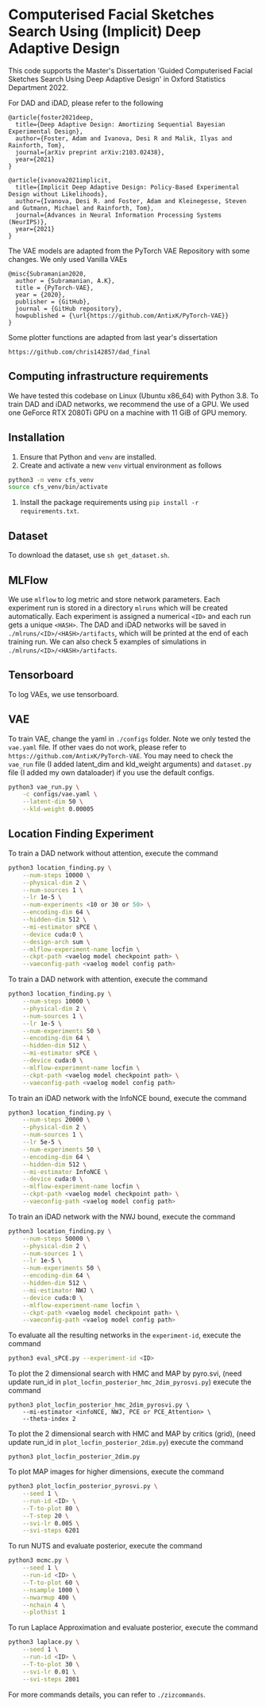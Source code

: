 # Computerised Facial Sketches Search Using (Implicit) Deep Adaptive Design
This code supports the Master's Dissertation 'Guided Computerised Facial Sketches Search Using Deep Adaptive Design' in Oxford Statistics Department 2022.

For DAD and iDAD, please refer to the following

```
@article{foster2021deep,
  title={Deep Adaptive Design: Amortizing Sequential Bayesian Experimental Design},
  author={Foster, Adam and Ivanova, Desi R and Malik, Ilyas and Rainforth, Tom},
  journal={arXiv preprint arXiv:2103.02438},
  year={2021}
}
```

```
@article{ivanova2021implicit,
  title={Implicit Deep Adaptive Design: Policy-Based Experimental Design without Likelihoods},
  author={Ivanova, Desi R. and Foster, Adam and Kleinegesse, Steven and Gutmann, Michael and Rainforth, Tom},
  journal={Advances in Neural Information Processing Systems (NeurIPS)},
  year={2021}
}
```

The VAE models are adapted from the PyTorch VAE Repository with some changes. We only used Vanilla VAEs

```
@misc{Subramanian2020,
  author = {Subramanian, A.K},
  title = {PyTorch-VAE},
  year = {2020},
  publisher = {GitHub},
  journal = {GitHub repository},
  howpublished = {\url{https://github.com/AntixK/PyTorch-VAE}}
}
```

Some plotter functions are adapted from last year's dissertation

```
https://github.com/chris142857/dad_final
```


## Computing infrastructure requirements
We have tested this codebase on Linux (Ubuntu x86_64) with Python 3.8.
To train DAD and iDAD networks, we recommend the use of a GPU. We used one GeForce RTX 2080Ti GPU on a machine with 11 GiB of GPU memory.

## Installation
1. Ensure that Python and `venv` are installed.
1. Create and activate a new `venv` virtual environment as follows
```bash
python3 -m venv cfs_venv
source cfs_venv/bin/activate
```
1. Install the package requirements using `pip install -r requirements.txt`.

## Dataset
To download the dataset, use `sh get_dataset.sh`.

## MLFlow
We use `mlflow` to log metric and store network parameters. Each experiment run is stored in
a directory `mlruns` which will be created automatically. Each experiment is assigned a
numerical `<ID>` and each run gets a unique `<HASH>`. The DAD and iDAD networks will be saved in
`./mlruns/<ID>/<HASH>/artifacts`, which will be printed at the end of each training run. 
We can also check 5 examples of simulations in `./mlruns/<ID>/<HASH>/artifacts`.

## Tensorboard
To log VAEs, we use tensorboard.

## VAE
To train VAE, change the yaml in `./configs` folder. Note we only tested the `vae.yaml` file. 
If other vaes do not work, please refer to `https://github.com/AntixK/PyTorch-VAE`. 
You may need to check the `vae_run` file (I added latent_dim and kld_weight arguments) 
and `dataset.py` file (I added my own dataloader) if you use the default configs.
```bash
python3 vae_run.py \
    -c configs/vae.yaml \
    --latent-dim 50 \
    --kld-weight 0.00005
```

## Location Finding Experiment

To train a DAD network without attention, execute the command
```bash
python3 location_finding.py \
    --num-steps 10000 \
    --physical-dim 2 \
    --num-sources 1 \
    --lr 1e-5 \
    --num-experiments <10 or 30 or 50> \
    --encoding-dim 64 \
    --hidden-dim 512 \
    --mi-estimator sPCE \
    --device cuda:0 \
    --design-arch sum \
    --mlflow-experiment-name locfin \
    --ckpt-path <vaelog model checkpoint path> \
    --vaeconfig-path <vaelog model config path>
```

To train a DAD network with attention, execute the command
```bash
python3 location_finding.py \
    --num-steps 10000 \
    --physical-dim 2 \
    --num-sources 1 \
    --lr 1e-5 \
    --num-experiments 50 \
    --encoding-dim 64 \
    --hidden-dim 512 \
    --mi-estimator sPCE \
    --device cuda:0 \
    --mlflow-experiment-name locfin \
    --ckpt-path <vaelog model checkpoint path> \
    --vaeconfig-path <vaelog model config path>
```

To train an iDAD network with the InfoNCE bound, execute the command
```bash
python3 location_finding.py \
    --num-steps 20000 \
    --physical-dim 2 \
    --num-sources 1 \
    --lr 5e-5 \
    --num-experiments 50 \
    --encoding-dim 64 \
    --hidden-dim 512 \
    --mi-estimator InfoNCE \
    --device cuda:0 \
    --mlflow-experiment-name locfin \
    --ckpt-path <vaelog model checkpoint path> \
    --vaeconfig-path <vaelog model config path>
```

To train an iDAD network with the NWJ bound, execute the command
```bash
python3 location_finding.py \
    --num-steps 50000 \
    --physical-dim 2 \
    --num-sources 1 \
    --lr 1e-5 \
    --num-experiments 50 \
    --encoding-dim 64 \
    --hidden-dim 512 \
    --mi-estimator NWJ \
    --device cuda:0 \
    --mlflow-experiment-name locfin \
    --ckpt-path <vaelog model checkpoint path> \
    --vaeconfig-path <vaelog model config path>
```

To evaluate all the resulting networks in the `experiment-id`, execute the command
```bash
python3 eval_sPCE.py --experiment-id <ID>
```

To plot the 2 dimensional search with HMC and MAP by pyro.svi, (need update run_id in `plot_locfin_posterior_hmc_2dim_pyrosvi.py`) execute the command
```
python3 plot_locfin_posterior_hmc_2dim_pyrosvi.py \
    --mi-estimator <infoNCE, NWJ, PCE or PCE_Attention> \
    --theta-index 2
```

To plot the 2 dimensional search with HMC and MAP by critics (grid), (need update run_id in `plot_locfin_posterior_2dim.py`) execute the command
```
python3 plot_locfin_posterior_2dim.py 
```

To plot MAP images for higher dimensions, execute the command
```bash
python3 plot_locfin_posterior_pyrosvi.py \
    --seed 1 \
    --run-id <ID> \
    --T-to-plot 80 \
    --T-step 20 \
    --svi-lr 0.005 \
    --svi-steps 6201
```

To run NUTS and evaluate posterior, execute the command
```bash
python3 mcmc.py \
    --seed 1 \
    --run-id <ID> \
    --T-to-plot 60 \
    --nsample 1000 \
    --nwarmup 400 \
    --nchain 4 \
    --plothist 1
```

To run Laplace Approximation and evaluate posterior, execute the command
```bash
python3 laplace.py \
    --seed 1 \
    --run-id <ID> \
    --T-to-plot 30 \
    --svi-lr 0.01 \
    --svi-steps 2801
```

For more commands details, you can refer to `./zizcommands`.
